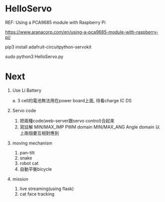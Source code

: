# HelloServo


REF: Using a PCA9685 module with Raspberry Pi

https://www.aranacorp.com/en/using-a-pca9685-module-with-raspberry-pi/

pip3 install adafruit-circuitpython-servokit

sudo python3 HelloServo.py 

# Next 
1. Use Li Battery

    a. 3 cell的電池無法用在power board上面, 待看charge IC DS
3. Servo code
    1. 把兩種code(web-server跟servo control)合起來
    1. 寫註解
        MIN/MAX_IMP PWM domain
        MIN/MAX_ANG Angle domain
        以上兩個要互相對應到
3. moving mechanism
    1. pan-tilt 
    2. snake
    3. robot cat
    4. 自動平衡bicycle
4. mission
    1. live streaming(using flask)
    2. cat face tracking
